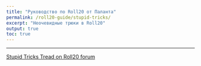 ```yaml
---
title: "Руководство по Roll20 от Паланта"
permalink: /roll20-guide/stupid-tricks/
excerpt: "Неочевидные трюки в Roll20"
output: true
toc: true
---
```



---
[Stupid Tricks Tread on Roll20 forum]()
